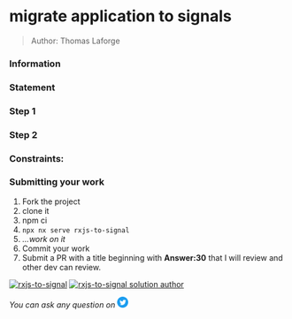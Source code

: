 <h1>migrate application to signals</h1>

> Author: Thomas Laforge

<!-- TODO: add Information/Statement/Rules/Constraint/Steps -->

### Information

### Statement

### Step 1

### Step 2

### Constraints:

### Submitting your work

1. Fork the project
2. clone it
3. npm ci
4. `npx nx serve rxjs-to-signal`
5. _...work on it_
6. Commit your work
7. Submit a PR with a title beginning with **Answer:30** that I will review and other dev can review.

<a href="https://github.com/tomalaforge/angular-challenges/pulls?q=label%3A30+label%3Aanswer"><img src="https://img.shields.io/badge/-Solutions-green" alt="rxjs-to-signal"/></a>
<a href='https://github.com/tomalaforge/angular-challenges/pulls?q=label%3A30+label%3A"answer+author"'><img src="https://img.shields.io/badge/-Author solution-important" alt="rxjs-to-signal solution author"/></a>

<!-- <a href="{Blog post url}" target="_blank" rel="noopener noreferrer"><img src="https://img.shields.io/badge/-Blog post explanation-blue" alt="rxjs-to-signal blog article"/></a>  -->

_You can ask any question on_ <a href="https://twitter.com/laforge_toma" target="_blank" rel="noopener noreferrer"><img src="./../../logo/twitter.svg" height=20px alt="twitter"/></a>
